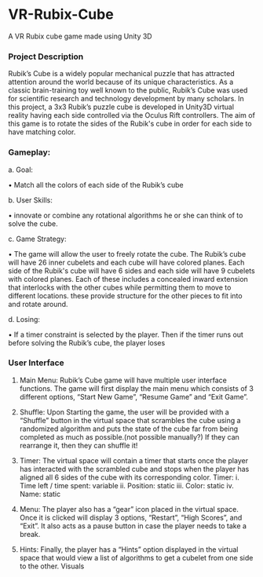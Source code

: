 # VR-Rubix-Cube
A VR Rubix cube game made using Unity 3D

### Project Description

Rubik’s Cube is a widely popular mechanical puzzle that has attracted attention around the world because of its unique characteristics. As a classic brain-training toy well known to the public, Rubik’s Cube was used for scientific research and technology development by many scholars. In this project, a 3x3 Rubik’s puzzle cube is developed in Unity3D virtual reality having each side controlled via the Oculus Rift controllers. The aim of this game is to rotate the sides of the Rubik's cube in order for each side to have matching color. 


### Gameplay:

a.	Goal:

•	Match all the colors of each side of the Rubik’s cube

b.	User Skills:

•	innovate or combine any rotational algorithms he or she can think of to solve the cube.

c.	Game Strategy:

•	The game will allow the user to freely rotate the cube. The Rubik’s cube will have 26 inner cubelets and each cube will have colored planes. Each side of the Rubik's cube will have 6 sides and each side will have 9 cubelets with colored planes. Each of these includes a concealed inward extension that interlocks with the other cubes while permitting them to move to different locations. these provide structure for the other pieces to fit into and rotate around.

d.     Losing:

•	If a timer constraint is selected by the player. Then if the timer runs out before solving the Rubik’s cube, the player loses

### User Interface 

1.	Main Menu:
Rubik’s Cube game will have multiple user interface functions. The game will first display the main menu which consists of 3 different options, “Start New Game”, “Resume Game” and “Exit Game”. 
2.	Shuffle:
Upon Starting the game, the user will be provided with a “Shuffle” button in the virtual space that scrambles the cube using a randomized algorithm and puts the state of the cube far from being completed as much as possible.(not possible manually?) If they can rearrange it, then they can shuffle it!
3.	Timer:
The virtual space will contain a timer that starts once the player has interacted with the scrambled cube and stops when the player has aligned all 6 sides of the cube with its corresponding color.
Timer:
i.	Time left / time spent: variable
ii.	Position: static
iii.	Color: static
iv.	Name: static

4.	 Menu:
The player also has a “gear” icon placed in the virtual space. Once it is clicked will display 3 options, “Restart”, “High Scores”, and “Exit”. It also acts as a pause button in case the player needs to take a break.
5.	Hints:
Finally, the player has a “Hints” option displayed in the virtual space that would view a list of algorithms to get a cubelet from one side to the other.
Visuals 



